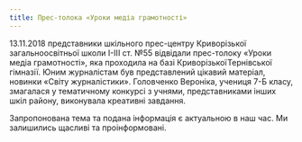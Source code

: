 ```yaml
---
title: Прес-толока «Уроки медіа грамотності»
---
```


13.11.2018 представники шкільного прес-центру Криворізької загальноосвітньої школи І-ІІІ ст. №55 відвідали прес-толоку «Уроки медіа грамотності», яка проходила на базі КриворізькоїТернівської гімназії. Юним журналістам був представлений цікавий матеріал, новинки «Світу журналістики». Головченко Вероніка, учениця 7-Б класу, змагалася у тематичному конкурсі з учнями, представниками інших шкіл району, виконувала креативні завдання.

Запропонована тема та подана інформація є актуальною в наш час. Ми залишились щасливі та проінформовані.

<slideshow id="news/2018-11-13" />
